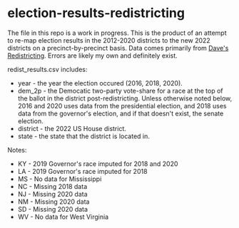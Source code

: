 # election-results-redistricting

The file in this repo is a work in progress. This is the product of an attempt to re-map election results in the 2012-2020 districts to the new 2022 districts on a precinct-by-precinct basis. Data comes primarily from [Dave's Redistricting](https://davesredistricting.org/maps#home). Errors are likely my own and definitely exist.

redist_results.csv includes:
* year - the year the election occured (2016, 2018, 2020).
* dem_2p - the Democatic two-party vote-share for a race at the top of the ballot in the district post-redistricting. Unless otherwise noted below, 2016 and 2020 uses data from the presidential election, and 2018 uses data from the governor's election, and if that doesn't exist, the senate election.
* district - the 2022 US House district.
* state - the state that the district is located in.

Notes:
* KY - 2019 Governor's race imputed for 2018 and 2020
* LA - 2019 Governor's race imputed for 2018
* MS - No data for Mississippi
* NC - Missing 2018 data
* NJ - Missing 2020 data
* NM - Missing 2020 data
* SD - Missing 2020 data
* WV - No data for West Virginia
